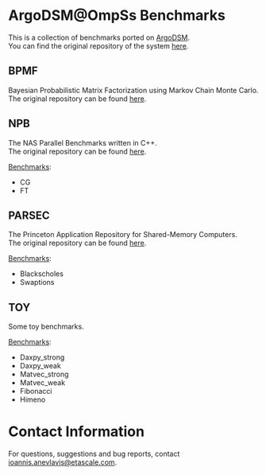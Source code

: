 # ArgoDSM@OmpSs Benchmarks

This is a collection of benchmarks ported on [ArgoDSM](https://www.it.uu.se/research/project/argo).\
You can find the original repository of the system [here](https://github.com/etascale/argodsm).

## BPMF

Bayesian Probabilistic Matrix Factorization using Markov Chain Monte Carlo.\
The original repository can be found [here](https://github.com/ExaScience/bpmf).

## NPB

The NAS Parallel Benchmarks written in C++.\
The original repository can be found [here](https://github.com/GMAP/NPB-CPP).

<ins>Benchmarks</ins>:
- CG
- FT

## PARSEC

The Princeton Application Repository for Shared-Memory Computers.\
The original repository can be found [here](https://pm.bsc.es/gitlab/benchmarks/parsec-ompss).

<ins>Benchmarks</ins>:
- Blackscholes
- Swaptions

## TOY

Some toy benchmarks.

<ins>Benchmarks</ins>:
- Daxpy\_strong
- Daxpy\_weak
- Matvec\_strong
- Matvec\_weak
- Fibonacci
- Himeno

# Contact Information

For questions, suggestions and bug reports, contact [ioannis.anevlavis@etascale.com](mailto:ioannis.anevlavis@etascale.com).
